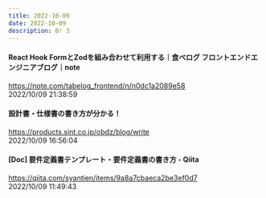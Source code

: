 ```yaml
---
title: 2022-10-09
date: 2022-10-09
description: B! 3
---
```


#### React Hook FormとZodを組み合わせて利用する｜食べログ フロントエンドエンジニアブログ｜note
https://note.com/tabelog_frontend/n/n0dc1a2089e58<br>
2022/10/09 21:38:59<br>


#### 設計書・仕様書の書き方が分かる！
https://products.sint.co.jp/obdz/blog/write<br>
2022/10/09 16:56:04<br>


#### [Doc] 要件定義書テンプレート・要件定義書の書き方 - Qiita
https://qiita.com/syantien/items/9a8a7cbaeca2be3ef0d7<br>
2022/10/09 11:49:43<br>


